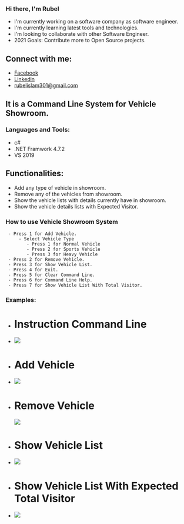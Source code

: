 ### Hi there, I'm Rubel
   - I'm currently working on a software company as  software engineer.
   - I'm currently learning latest tools and technologies.
   - I'm looking to collaborate with other Software Engineer.
   - 2021 Goals: Contribute more to Open Source projects.
## Connect with me:
   - <a href="https://www.facebook.com/rubelgeek/">Facebook</a>
   - <a href="https://www.linkedin.com/in/md-rubel-74661729/">Linkedin</a>
   - <a href="rubelislam301@gmail.com">rubelislam301@gmail.com</a>
   
## It is  a Command Line System for Vehicle Showroom.
### Languages and Tools:
 - c#
 - .NET Framwork 4.7.2
 - VS 2019
## Functionalities:
   - Add any type of vehicle in showroom.
   - Remove any of the vehicles from showroom.
   - Show the vehicle lists with details currently have in showroom.
   - Show the vehicle details lists with Expected Visitor.

### How to use Vehicle Showroom System
     - Press 1 for Add Vehicle.
         - Select Vehicle Type
            - Press 1 for Normal Vehicle
            - Press 2 for Sports Vehicle
            - Press 3 for Heavy Vehicle
     - Press 2 for Remove Vehicle.
     - Press 3 for Show Vehicle List.
     - Press 4 for Exit.
     - Press 5 for Clear Command Line.
     - Press 6 for Command Line Help.
     - Press 7 for Show Vehicle List With Total Visitor.

### Examples:
  - <h1>Instruction Command Line</h1>
  - <img src="https://user-images.githubusercontent.com/10466005/112065590-18f18e00-8b8f-11eb-8ad2-04b3ff9a02c5.png">
  - <h1>Add Vehicle</h1>
  - <img src="https://user-images.githubusercontent.com/10466005/112066154-0e83c400-8b90-11eb-9358-18953515635d.png">
  - <h1>Remove Vehicle</h1>
    <img src="https://user-images.githubusercontent.com/10466005/112066465-95d13780-8b90-11eb-9b95-58b986128997.png">
  - <h1>Show Vehicle List</h1>
  - <img src="https://user-images.githubusercontent.com/10466005/112066573-cdd87a80-8b90-11eb-9f86-6a15213efabd.png">
  - <h1> Show Vehicle List With Expected Total Visitor</h1>
  - <img src="https://user-images.githubusercontent.com/10466005/112067505-5ad00380-8b92-11eb-8a79-6bdb77f5fa3d.png">


